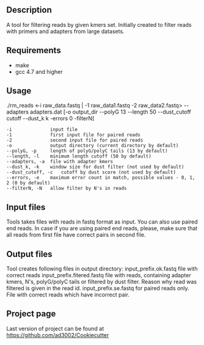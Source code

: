 Description
----------------------

A tool for filtering reads by given kmers set. Initially created to filter reads with primers and adapters from large datasets.

Requirements
----------------------

- make
- gcc 4.7 and higher

Usage
----------------------

./rm_reads <-i raw_data.fastq | -1 raw_data1.fastq -2 raw_data2.fastq> --adapters adapters.dat [-o output_dir --polyG 13 --length 50 --dust_cutoff cutoff --dust_k k -errors 0 -filterN]

    -i              input file
    -1              first input file for paired reads
    -2              second input file for paired reads
    -o              output directory (current directory by default)
    --polyG, -p     length of polyG/polyC tails (13 by default)
    --length, -l    minimum length cutoff (50 by default)
    --adapters, -a  file with adapter kmers
    --dust_k, -k    window size for dust filter (not used by default)
    --dust_cutoff, -c   cutoff by dust score (not used by default)
    --errors, -e    maximum error count in match, possible values - 0, 1, 2 (0 by default)
    --filterN, -N   allow filter by N's in reads

Input files
--------------------

Tools takes files with reads in fastq format as input. You can also use paired end reads. In case if you are using paired end reads, please, make sure that all reads from first file have correct pairs in second file.

Output files
--------------------

Tool creates following files in output directory:
input_prefix.ok.fastq       file with correct reads
input_prefix.fitered.fastq  file with reads, containing adapter kmers, N's, polyG/polyC tails or filtered by dust filter. Reason why read was filtered is given in the read id.
input_prefix.se.fastq       for paired reads only. File with correct reads which have incorrect pair.

Project page
--------------------

Last version of project can be found at https://github.com/ad3002/Cookiecutter